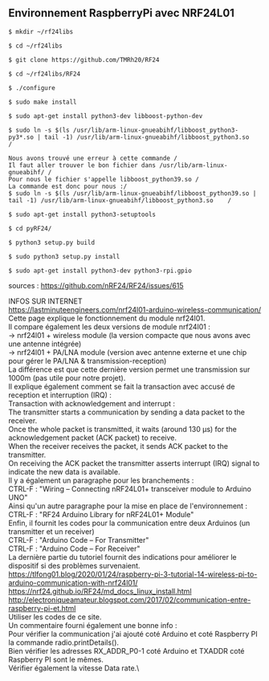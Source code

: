 ## Environnement RaspberryPi avec NRF24L01
    $ mkdir ~/rf24libs

    $ cd ~/rf24libs

    $ git clone https://github.com/TMRh20/RF24

    $ cd ~/rf24libs/RF24

    $ ./configure

    $ sudo make install

    $ sudo apt-get install python3-dev libboost-python-dev

    $ sudo ln -s $(ls /usr/lib/arm-linux-gnueabihf/libboost_python3-py3*.so | tail -1) /usr/lib/arm-linux-gnueabihf/libboost_python3.so    /
    
    Nous avons trouvé une erreur à cette commande /
    Il faut aller trouver le bon fichier dans /usr/lib/arm-linux-gnueabihf/ /
    Pour nous le fichier s'appelle libboost_python39.so /
    La commande est donc pour nous :/
    $ sudo ln -s $(ls /usr/lib/arm-linux-gnueabihf/libboost_python39.so | tail -1) /usr/lib/arm-linux-gnueabihf/libboost_python3.so    /

    $ sudo apt-get install python3-setuptools

    $ cd pyRF24/

    $ python3 setup.py build

    $ sudo python3 setup.py install

    $ sudo apt-get install python3-dev python3-rpi.gpio

sources : https://github.com/nRF24/RF24/issues/615









INFOS SUR INTERNET \
https://lastminuteengineers.com/nrf24l01-arduino-wireless-communication/ \
Cette page explique le fonctionnement du module nrf24l01. \
Il compare également les deux versions de module nrf24l01 : \
-> nrf24l01 + wireless module (la version compacte que nous avons avec une antenne intégrée)\
-> nrf24l01 + PA/LNA module (version avec antenne externe et une chip pour gérer le PA/LNA & transmission-reception)\
La différence est que cette dernière version permet une transmission sur 1000m (pas utile pour notre projet).\
Il explique également comment se fait la transaction avec accusé de reception et interruption (IRQ) : \
Transaction with acknowledgement and interrupt : \
The transmitter starts a communication by sending a data packet to the receiver. \
Once the whole packet is transmitted, it waits (around 130 µs) for the acknowledgement packet (ACK packet) to receive. \
When the receiver receives the packet, it sends ACK packet to the transmitter. \
On receiving the ACK packet the transmitter asserts interrupt (IRQ) signal to indicate the new data is available. \
Il y a également un paragraphe pour les branchements : \
CTRL-F : "Wiring – Connecting nRF24L01+ transceiver module to Arduino UNO" \
Ainsi qu'un autre paragraphe pour la mise en place de l'environnement : \
CTRL-F : "RF24 Arduino Library for nRF24L01+ Module" \
Enfin, il fournit les codes pour la communication entre deux Arduinos (un transmitter et un receiver) \
CTRL-F : "Arduino Code – For Transmitter" \
CTRL-F : "Arduino Code – For Receiver" \
La dernière partie du tutoriel fournit des indications pour améliorer le dispositif si des problèmes survenaient. \
https://tlfong01.blog/2020/01/24/raspberry-pi-3-tutorial-14-wireless-pi-to-arduino-communication-with-nrf24l01/ \
https://nrf24.github.io/RF24/md_docs_linux_install.html \
http://electroniqueamateur.blogspot.com/2017/02/communication-entre-raspberry-pi-et.html \
Utiliser les codes de ce site. \
Un commentaire fourni également une bonne info : \
Pour vérifier la communication j'ai ajouté coté Arduino et coté Raspberry PI la commande radio.printDetails().  \
Bien vérifier les adresses RX_ADDR_P0-1 coté Arduino et TXADDR coté Raspberry PI sont le mêmes.  \
Vérifier également la vitesse Data rate.\

